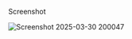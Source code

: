Screenshot 

![Screenshot 2025-03-30 200047](https://github.com/user-attachments/assets/57822376-d86e-470b-9ef1-49cd125a52ae)
